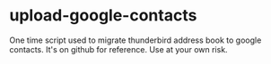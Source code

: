 # upload-google-contacts

One time script used to migrate thunderbird address book to google contacts. It's on github for reference. Use at your own risk.
